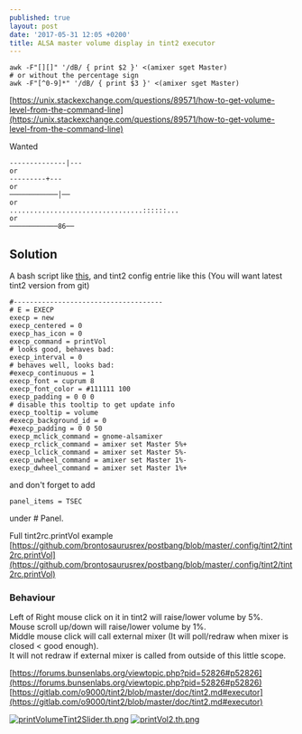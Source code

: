 ```yaml
---
published: true
layout: post
date: '2017-05-31 12:05 +0200'
title: ALSA master volume display in tint2 executor
---
```

    awk -F"[][]" '/dB/ { print $2 }' <(amixer sget Master)
    # or without the percentage sign
    awk -F"[^0-9]*" '/dB/ { print $3 }' <(amixer sget Master)
    
[https://unix.stackexchange.com/questions/89571/how-to-get-volume-level-from-the-command-line](https://unix.stackexchange.com/questions/89571/how-to-get-volume-level-from-the-command-line)

Wanted

    --------------|---
    or
    ---------+---
    or
    ────────────│──
    or
    .................................::::::...
    or
    ────────────86──
    
## Solution

A bash script like [this](https://raw.githubusercontent.com/brontosaurusrex/postbang/master/bin/printVol), and tint2 config entrie like this (You will want latest tint2 version from git)

    #-------------------------------------
    # E = EXECP
    execp = new
    execp_centered = 0
    execp_has_icon = 0
    execp_command = printVol
    # looks good, behaves bad:
    execp_interval = 0
    # behaves well, looks bad:
    #execp_continuous = 1
    execp_font = cuprum 8
    execp_font_color = #111111 100
    execp_padding = 0 0 0
    # disable this tooltip to get update info
    execp_tooltip = volume
    #execp_background_id = 0
    #execp_padding = 0 0 50
    execp_mclick_command = gnome-alsamixer
    execp_rclick_command = amixer set Master 5%+
    execp_lclick_command = amixer set Master 5%-
    execp_uwheel_command = amixer set Master 1%-
    execp_dwheel_command = amixer set Master 1%+
    
and don't forget to add

    panel_items = TSEC
    
under # Panel.

Full tint2rc.printVol example  
[https://github.com/brontosaurusrex/postbang/blob/master/.config/tint2/tint2rc.printVol](https://github.com/brontosaurusrex/postbang/blob/master/.config/tint2/tint2rc.printVol)

### Behaviour

Left of Right mouse click on it in tint2 will raise/lower volume by 5%.  
Mouse scroll up/down will raise/lower volume by 1%.  
Middle mouse click will call external mixer (It will poll/redraw when mixer is closed < good enough).  
It will not redraw if external mixer is called from outside of this little scope.

[https://forums.bunsenlabs.org/viewtopic.php?pid=52826#p52826](https://forums.bunsenlabs.org/viewtopic.php?pid=52826#p52826)  
[https://gitlab.com/o9000/tint2/blob/master/doc/tint2.md#executor](https://gitlab.com/o9000/tint2/blob/master/doc/tint2.md#executor)

[![printVolumeTint2Slider.th.png](https://cdn.scrot.moe/images/2017/05/31/printVolumeTint2Slider.th.png)](https://cdn.scrot.moe/images/2017/05/31/printVolumeTint2Slider.png)
[![printVol2.th.png](https://cdn.scrot.moe/images/2017/05/31/printVol2.th.png)](https://cdn.scrot.moe/images/2017/05/31/printVol2.png)
